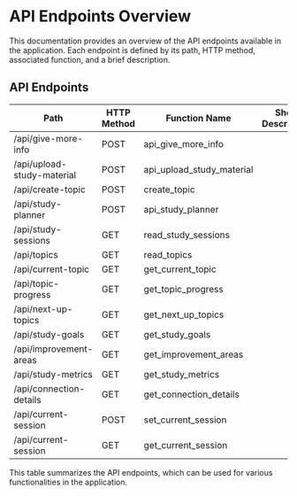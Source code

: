 # API Endpoints Overview
This documentation provides an overview of the API endpoints available in the application. Each endpoint is defined by its path, HTTP method, associated function, and a brief description.

## API Endpoints

| Path                          | HTTP Method | Function Name          | Short Description |
|-------------------------------|-------------|-------------------------|-------------------|
| /api/give-more-info           | POST        | api_give_more_info      |                   |
| /api/upload-study-material     | POST        | api_upload_study_material|                   |
| /api/create-topic              | POST        | create_topic            |                   |
| /api/study-planner            | POST        | api_study_planner       |                   |
| /api/study-sessions           | GET         | read_study_sessions      |                   |
| /api/topics                   | GET         | read_topics             |                   |
| /api/current-topic            | GET         | get_current_topic       |                   |
| /api/topic-progress           | GET         | get_topic_progress      |                   |
| /api/next-up-topics          | GET         | get_next_up_topics     |                   |
| /api/study-goals             | GET         | get_study_goals        |                   |
| /api/improvement-areas        | GET         | get_improvement_areas   |                   |
| /api/study-metrics           | GET         | get_study_metrics      |                   |
| /api/connection-details       | GET         | get_connection_details   |                   |
| /api/current-session          | POST        | set_current_session     |                   |
| /api/current-session          | GET         | get_current_session     |                   |

This table summarizes the API endpoints, which can be used for various functionalities in the application.